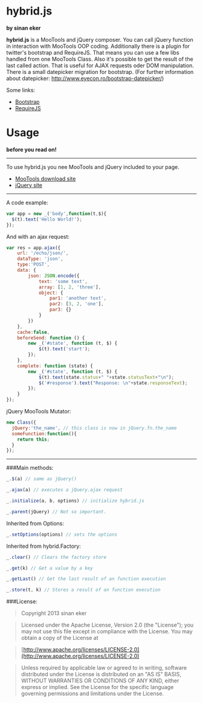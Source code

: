hybrid.js
=========
**by sinan eker**


**hybrid.js** is a MooTools and jQuery composer. 
You can call jQuery function in interaction with MooTools OOP coding. 
Additionally there is a plugin for twitter's bootstrap and RequireJS. That means you can use a few libs handled from one MooTools Class.
Also it's possible to get the result of the last called action.
That is useful for AJAX requests oder DOM manipulation. There is a small datepicker migration for bootstrap. (For further information about datepicker: http://www.eyecon.ro/bootstrap-datepicker/) 

Some links:
* [Bootstrap](http://twitter.github.com/bootstrap/base)
* [RequireJS](http://requirejs.org/)

Usage
=====

**before you read on!**
***
To use hybrid.js you nee MooTools and jQuery included to your page.
* [MooTools download site](http://mootools.net/download)
* [jQuery site](https://jquery.com/)

***

A code example: 
```javascript
var app = new _('body',function(t,$){
  $(t).text('Hello World!');  
});
```

And with an ajax request:
```javascript
var res = app.ajax({
    url: '/echo/json/',
    dataType: 'json',
    type:'POST',
    data: {
        json: JSON.encode({
            text: 'some text',
            array: [1, 2, 'three'],
            object: {
                par1: 'another text',
                par2: [3, 2, 'one'],
                par3: {}
            }
        })
    },
    cache:false,
    beforeSend: function () {
        new _('#state', function (t, $) {
            $(t).text('start');
        });
    },
    complete: function (state) {
        new _('#state', function (t, $) {
            $(t).text(state.status+" "+state.statusText+"\n");
            $('#response').text("Response: \n"+state.responseText);
        });
    }
});
```

jQuery MooTools Mutator:

```javascript
new Class({
  jQuery:'the_name', // this class is now in jQuery.fn.the_name
  someFunction:function(){
    return this;
  }
});
```
***

###Main methods:

```javascript
_.$(a) // same as jQuery()

_.ajax(a) // executes a jQuery.ajax request

_.initialize(a, b, options) // initialize hybrid.js 

_.parent(jQuery) // Not so important.
```

Inherited from Options:
```javascript
_.setOptions(options) // sets the options
```

Inherited from hybrid.Factory:
```javascript
_.clear() // Clears the factory store

_.get(k) // Get a value by a key

_.getLast() // Get the last result of an function execution

_.store(t, k) // Stores a result of an function execution
```


###License:

   > Copyright 2013 sinan eker

   > Licensed under the Apache License, Version 2.0 (the "License");
   you may not use this file except in compliance with the License.
   You may obtain a copy of the License at

   > [http://www.apache.org/licenses/LICENSE-2.0](http://www.apache.org/licenses/LICENSE-2.0)

   > Unless required by applicable law or agreed to in writing, software
   distributed under the License is distributed on an "AS IS" BASIS,
   WITHOUT WARRANTIES OR CONDITIONS OF ANY KIND, either express or implied.
   See the License for the specific language governing permissions and
   limitations under the License.

